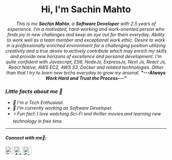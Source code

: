 <h1 align="center">Hi, I'm Sachin Mahto</h1>

<p align="center">
  <em>
    This is me <b>Sachin Mahto</b>, a <b>Software Developer</b> with 2.5 years of experience.
    I'm a motivated, hard-working and work-oriented person who finds joy in new challenges and keep an eye out for them everyday. Ability to work well as a team member and exceptional work ethic. Desire to work in a professionally enriched environment for a challenging position utilizing creativity and a true desire to actively contribute which may enrich my skills and provide new horizons of excellence and personal development.
I'm quite confident with Javascript, ES6, NodeJs, ExpressJs, Next Js, React Js, React Native, AWS EC2, AWS S3, Docker and related technologies. Other than that I try to learn new techs everyday to grow my arsenal.
  <b><i>"---Always Work Hard and Trust the Process---"</i></b>
</p>

<h3>Little facts about me 🧑</h3>

- 🧞 I'm a Tech Enthusiast.
- 🔭 I’m currently working as Software Developer.
- ⚡ Fun fact: I love watching Sci-Fi and thriller movies and learning new technology in free time.
  <br>

---

<h4> Connect with me🤝: <h4>
  </hr>
  <a href="https://www.linkedin.com/in/sachinmahto/">
   <img align="left" alt=" Sachin Mahto | Linkedin" width="24px" src="https://www.vectorlogo.zone/logos/linkedin/linkedin-icon.svg" />
  </a>
  <a href="mailto:sachinmahto3348@gmail.com">
    <img align="left" alt="Adnan Shah | Gmail" width="26px" src="https://www.vectorlogo.zone/logos/gmail/gmail-icon.svg" />
  </a>
   <a href="https://github.com/Sachin3348">
    <img align="left" alt="Sachin Mahto| Github" width="26px" src="https://www.vectorlogo.zone/logos/github/github-tile.svg" />
  </a>
  <br>
